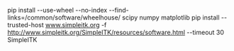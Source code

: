 pip install --use-wheel --no-index --find-links=/common/software/wheelhouse/ scipy numpy matplotlib
pip install  --trusted-host www.simpleitk.org -f http://www.simpleitk.org/SimpleITK/resources/software.html --timeout 30 SimpleITK
